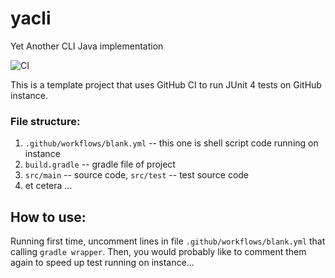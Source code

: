 # yacli
Yet Another CLI Java implementation

![CI](https://github.com/kry127/yacli/workflows/CI/badge.svg)

This is a template project that uses GitHub CI to run JUnit 4 tests on GitHub instance.


### File structure:
1. `.github/workflows/blank.yml` -- this one is shell script code running on instance
2. `build.gradle` -- gradle file of project
3. `src/main` -- source code, `src/test` -- test source code
4. et cetera ...


## How to use:
Running first time, uncomment lines in file `.github/workflows/blank.yml` that calling `gradle wrapper`. Then, you would probably like to comment them again to speed up test running on instance...
